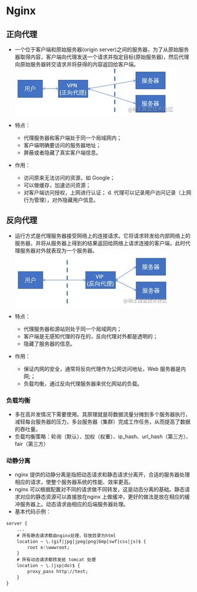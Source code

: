 
# Nginx

## 正向代理

* 一个位于客户端和原始服务器(origin server)之间的服务器，为了从原始服务器取得内容，客户端向代理发送一个请求并指定目标(原始服务器)，然后代理向原始服务器转交请求并将获得的内容返回给客户端。
![图片](..//assets/nginx/in.webp)

* 特点：
  * 代理服务器和客户端处于同一个局域网内；
  * 客户端明确要访问的服务器地址；
  * 屏蔽或者隐藏了真实客户端信息。
* 作用：
  * 访问原来无法访问的资源，如 Google；
  * 可以做缓存，加速访问资源；
  * 对客户端访问授权，上网进行认证；
  d. 代理可以记录用户访问记录（上网行为管理），对外隐藏用户信息。

## 反向代理

* 运行方式是代理服务器接受网络上的连接请求。它将请求转发给内部网络上的服务器，并将从服务器上得到的结果返回给网络上请求连接的客户端，此时代理服务器对外就表现为一个服务器。
![图片](..//assets/nginx/the.webp)

* 特点：
  * 代理服务器和源站则处于同一个局域网内；
  * 客户端是无感知代理的存在的，反向代理对外都是透明的；
  * 隐藏了服务器的信息。
* 作用：
  * 保证内网的安全，通常将反向代理作为公网访问地址，Web 服务器是内网;；
  * 负载均衡，通过反向代理服务器来优化网站的负载。

### 负载均衡

* 多在高并发情况下需要使用。其原理就是将数据流量分摊到多个服务器执行，减轻每台服务器的压力，多台服务器（集群）完成工作任务，从而提高了数据的吞吐量。
* 负载均衡策略：轮询（默认）、加权（权重）、ip_hash、url_hash（第三方）、fair（第三方）

### 动静分离

* nginx 提供的动静分离是指把动态请求和静态请求分离开，合适的服务器处理相应的请求，使整个服务器系统的性能、效率更高。
* nginx 可以根据配置对不同的请求做不同转发，这是动态分离的基础。静态请求对应的静态资源可以直接放在nginx 上做缓冲，更好的做法是放在相应的缓冲服务器上。动态请求由相应的后端服务器处理。
* 基本代码示例：

``` nginx
server { 
    ...
    # 所有静态请求都由nginx处理，存放目录为html 
    location ~ \.(gif|jpg|jpeg|png|bmp|swf|css|js)$ { 
        root e:\wwwroot; 
    } 
    # 所有动态请求都转发给 tomcat 处理 
    location ~ \.(jsp|do)$ { 
        proxy_pass http://test; 
    }
}

```
